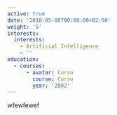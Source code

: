 ```yaml
---
active: true
date: '2018-05-08T00:00:00+02:00'
weight: '5'
interests:
  interests:
    - Artificial Intelligence
    - ''
education:
  - courses:
      - avatar: Curso
        course: Curso
        year: '2002'
---
```

wfewfewef
